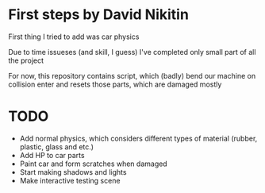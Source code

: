 # First steps by David Nikitin

First thing I tried to add was car physics

Due to time issueses (and skill, I guess) I've completed only small part of all the project

For now, this repository contains script, which (badly) bend our machine on collision enter and resets those parts, which are damaged mostly

# TODO

+ Add normal physics, which considers different types of material (rubber, plastic, glass and etc.)
+ Add HP to car parts
+ Paint car and form scratches when damaged
+ Start making shadows and lights
+ Make interactive testing scene
